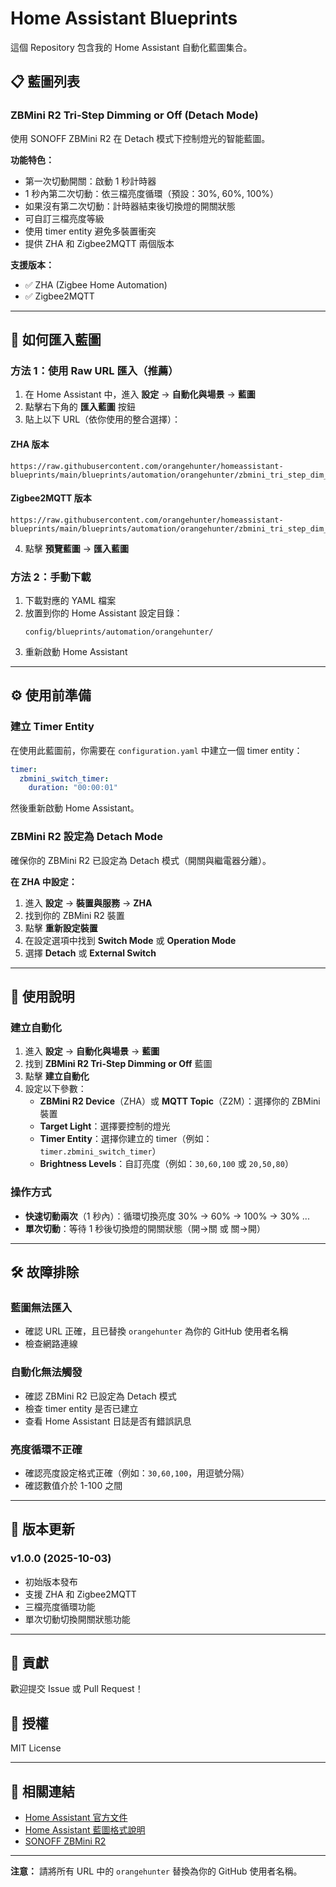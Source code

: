 # Home Assistant Blueprints

這個 Repository 包含我的 Home Assistant 自動化藍圖集合。

## 📋 藍圖列表

### ZBMini R2 Tri-Step Dimming or Off (Detach Mode)

使用 SONOFF ZBMini R2 在 Detach 模式下控制燈光的智能藍圖。

**功能特色：**
- 第一次切動開關：啟動 1 秒計時器
- 1 秒內第二次切動：依三檔亮度循環（預設：30%, 60%, 100%）
- 如果沒有第二次切動：計時器結束後切換燈的開關狀態
- 可自訂三檔亮度等級
- 使用 timer entity 避免多裝置衝突
- 提供 ZHA 和 Zigbee2MQTT 兩個版本

**支援版本：**
- ✅ ZHA (Zigbee Home Automation)
- ✅ Zigbee2MQTT

---

## 🚀 如何匯入藍圖

### 方法 1：使用 Raw URL 匯入（推薦）

1. 在 Home Assistant 中，進入 **設定** → **自動化與場景** → **藍圖**
2. 點擊右下角的 **匯入藍圖** 按鈕
3. 貼上以下 URL（依你使用的整合選擇）：

#### ZHA 版本
```
https://raw.githubusercontent.com/orangehunter/homeassistant-blueprints/main/blueprints/automation/orangehunter/zbmini_tri_step_dim_or_off.yaml
```

#### Zigbee2MQTT 版本
```
https://raw.githubusercontent.com/orangehunter/homeassistant-blueprints/main/blueprints/automation/orangehunter/zbmini_tri_step_dim_or_off_z2m.yaml
```

4. 點擊 **預覽藍圖** → **匯入藍圖**

### 方法 2：手動下載

1. 下載對應的 YAML 檔案
2. 放置到你的 Home Assistant 設定目錄：
   ```
   config/blueprints/automation/orangehunter/
   ```
3. 重新啟動 Home Assistant

---

## ⚙️ 使用前準備

### 建立 Timer Entity

在使用此藍圖前，你需要在 `configuration.yaml` 中建立一個 timer entity：

```yaml
timer:
  zbmini_switch_timer:
    duration: "00:00:01"
```

然後重新啟動 Home Assistant。

### ZBMini R2 設定為 Detach Mode

確保你的 ZBMini R2 已設定為 Detach 模式（開關與繼電器分離）。

**在 ZHA 中設定：**
1. 進入 **設定** → **裝置與服務** → **ZHA**
2. 找到你的 ZBMini R2 裝置
3. 點擊 **重新設定裝置**
4. 在設定選項中找到 **Switch Mode** 或 **Operation Mode**
5. 選擇 **Detach** 或 **External Switch**

---

## 📖 使用說明

### 建立自動化

1. 進入 **設定** → **自動化與場景** → **藍圖**
2. 找到 **ZBMini R2 Tri-Step Dimming or Off** 藍圖
3. 點擊 **建立自動化**
4. 設定以下參數：
   - **ZBMini R2 Device**（ZHA）或 **MQTT Topic**（Z2M）：選擇你的 ZBMini 裝置
   - **Target Light**：選擇要控制的燈光
   - **Timer Entity**：選擇你建立的 timer（例如：`timer.zbmini_switch_timer`）
   - **Brightness Levels**：自訂亮度（例如：`30,60,100` 或 `20,50,80`）

### 操作方式

- **快速切動兩次**（1 秒內）：循環切換亮度 30% → 60% → 100% → 30% ...
- **單次切動**：等待 1 秒後切換燈的開關狀態（開→關 或 關→開）

---

## 🛠️ 故障排除

### 藍圖無法匯入
- 確認 URL 正確，且已替換 `orangehunter` 為你的 GitHub 使用者名稱
- 檢查網路連線

### 自動化無法觸發
- 確認 ZBMini R2 已設定為 Detach 模式
- 檢查 timer entity 是否已建立
- 查看 Home Assistant 日誌是否有錯誤訊息

### 亮度循環不正確
- 確認亮度設定格式正確（例如：`30,60,100`，用逗號分隔）
- 確認數值介於 1-100 之間

---

## 📝 版本更新

### v1.0.0 (2025-10-03)
- 初始版本發布
- 支援 ZHA 和 Zigbee2MQTT
- 三檔亮度循環功能
- 單次切動切換開關狀態功能

---

## 🤝 貢獻

歡迎提交 Issue 或 Pull Request！

## 📄 授權

MIT License

---

## 🔗 相關連結

- [Home Assistant 官方文件](https://www.home-assistant.io/)
- [Home Assistant 藍圖格式說明](https://www.home-assistant.io/docs/blueprint/)
- [SONOFF ZBMini R2](https://sonoff.tech/product/diy-smart-switches/zbminir2/)

---

**注意：** 請將所有 URL 中的 `orangehunter` 替換為你的 GitHub 使用者名稱。
